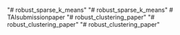 "# robust_sparse_k_means" 
"# robust_sparse_k_means" 
#   T A I s u b m i s s i o n p a p e r  
 "# robust_clustering_paper" 
"# robust_clustering_paper" 
"# robust_clustering_paper" 
